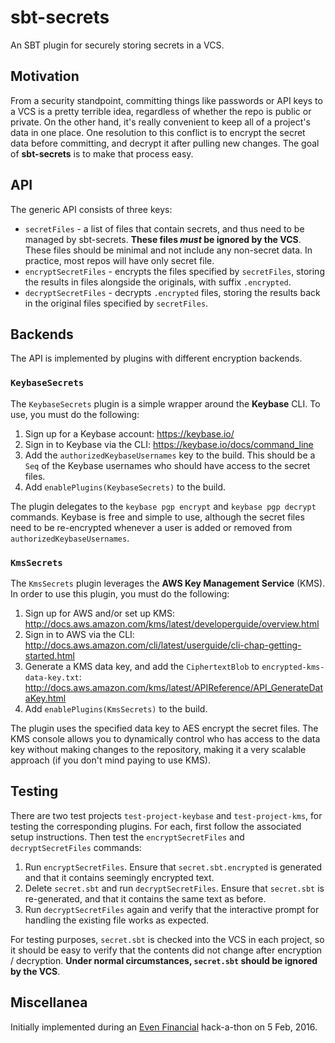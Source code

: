 # sbt-secrets

An SBT plugin for securely storing secrets in a VCS.

## Motivation

From a security standpoint, committing things like passwords or API keys to a VCS is a pretty terrible idea, regardless of whether the repo is public or private. On the other hand, it's really convenient to keep all of a project's data in one place. One resolution to this conflict is to encrypt the secret data before committing, and decrypt it after pulling new changes. The goal of **sbt-secrets** is to make that process easy.

## API

The generic API consists of three keys:

* `secretFiles` - a list of files that contain secrets, and thus need to be managed by sbt-secrets. **These files _must_ be ignored by the VCS**. These files should be minimal and not include any non-secret data. In practice, most repos will have only secret file.
* `encryptSecretFiles` - encrypts the files specified by `secretFiles`, storing the results in files alongside the originals, with suffix `.encrypted`.
* `decryptSecretFiles` - decrypts `.encrypted` files, storing the results back in the original files specified by `secretFiles`.

## Backends

The API is implemented by plugins with different encryption backends.

### `KeybaseSecrets`

The `KeybaseSecrets` plugin is a simple wrapper around the **Keybase** CLI. To use, you must do the following:

1. Sign up for a Keybase account: https://keybase.io/
2. Sign in to Keybase via the CLI: https://keybase.io/docs/command_line
3. Add the `authorizedKeybaseUsernames` key to the build. This should be a `Seq` of the Keybase usernames who should have access to the secret files.
4. Add `enablePlugins(KeybaseSecrets)` to the build.

The plugin delegates to the `keybase pgp encrypt` and `keybase pgp decrypt` commands. Keybase is free and simple to use, although the secret files need to be re-encrypted whenever a user is added or removed from `authorizedKeybaseUsernames`.

### `KmsSecrets`

The `KmsSecrets` plugin leverages the **AWS Key Management Service** (KMS). In order to use this plugin, you must do the following:

1. Sign up for AWS and/or set up KMS: http://docs.aws.amazon.com/kms/latest/developerguide/overview.html
2. Sign in to AWS via the CLI: http://docs.aws.amazon.com/cli/latest/userguide/cli-chap-getting-started.html
3. Generate a KMS data key, and add the `CiphertextBlob` to `encrypted-kms-data-key.txt`: http://docs.aws.amazon.com/kms/latest/APIReference/API_GenerateDataKey.html
4. Add `enablePlugins(KmsSecrets)` to the build.

The plugin uses the specified data key to AES encrypt the secret files. The KMS console allows you to dynamically control who has access to the data key without making changes to the repository, making it a very scalable approach (if you don't mind paying to use KMS).

## Testing

There are two test projects `test-project-keybase` and `test-project-kms`, for testing the corresponding plugins. For each, first follow the associated setup instructions. Then test the `encryptSecretFiles` and `decryptSecretFiles` commands:

1. Run `encryptSecretFiles`. Ensure that `secret.sbt.encrypted` is generated and that it contains seemingly encrypted text.
2. Delete `secret.sbt` and run `decryptSecretFiles`. Ensure that `secret.sbt` is re-generated, and that it contains the same text as before.
3. Run `decryptSecretFiles` again and verify that the interactive prompt for handling the existing file works as expected.

For testing purposes, `secret.sbt` is checked into the VCS in each project, so it should be easy to verify that the contents did not change after encryption / decryption. **Under normal circumstances, `secret.sbt` should be ignored by the VCS**.

## Miscellanea

Initially implemented during an [Even Financial](https://github.com/EVENFinancial) hack-a-thon on 5 Feb, 2016.
